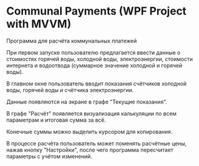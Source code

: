 # Communal Payments (WPF Project with MVVM)
Программа для расчёта коммунальных платежей

При первом запуске пользователю предлагается ввести данные о стоимостях горячей воды, холодной воды, электроэнергии, стоимости интернета и водоотвода (суммарное значение холодной и горячей воды).

В главном окне пользователь вводит показания счётчиков холодной воды, горячей воды и счётчика электроэнергии.

Данные появляются на экране в графе "Текущие показания".

В графе "Расчёт" появляется визуализация калькуляции по всем параметрам и итоговая сумма за всё.

Конечные суммы можно выделить курсором для копирования.

В процессе расчёта пользователь может поменять расчётные цены, нажав кнопку "Настройки", после чего программа пересчитает параметры с учётом изменений.
